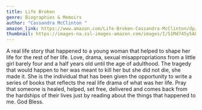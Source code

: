 ```yaml
---
title: Life Broken
genre: Biographies & Memoirs
author: "Cassandra McClinton "
amazon_link: https://www.amazon.com/Life-Broken-Cassandra-McClinton/dp/1648954987/ref=tmm_pap_swatch_0?_encoding=UTF8&qid=1642686824&sr=8-1
thumbnail: https://images-na.ssl-images-amazon.com/images/I/51Md745y5AL.jpg
---
```

A real life story that happened to a young woman that helped to shape her life for the rest of her life. Love, drama, sexual misappropriations from a little girl barely four and a half years old until the age of adulthood. The tragedy that would happen to her was meant to kill her but she did not die, she made it. She is the individual that has been given the opportunity to write a series of books that reflects the real life drama of what was her life. Pray that someone is healed, helped, set free, delivered and comes back from the hardships of their lives just by reading about the things that happened to me. God Bless.
